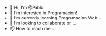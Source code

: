 - 👋 Hi, I’m @Pablo
- 👀 I’m interested in Programacion!
- 🌱 I’m currently learning Programacion Web...
- 💞️ I’m looking to collaborate on ...
- 📫 How to reach me ...

<!---
PabloT is a ✨ special ✨ repository because its `README.md` (this file) appears on your GitHub profile.
You can click the Preview link to take a look at your changes.
--->
